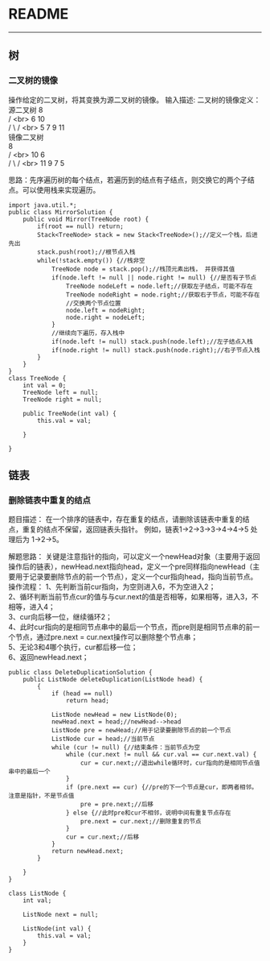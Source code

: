 ﻿# README

---

## 树
### 二叉树的镜像

操作给定的二叉树，将其变换为源二叉树的镜像。 
输入描述:
二叉树的镜像定义：源二叉树 
    	    8<br>
    	   /  \<br>
    	  6   10<br>
    	 / \  / \<br>
    	5  7 9 11<br>
    	镜像二叉树<br>
    	    8<br>
    	   /  \<br>
    	  10   6<br>
    	 / \  / \<br>
    	11 9 7  5<br>

思路：先序遍历树的每个结点，若遍历到的结点有子结点，则交换它的两个子结点。可以使用栈来实现遍历。
```
import java.util.*;
public class MirrorSolution {
    public void Mirror(TreeNode root) {
        if(root == null) return;
        Stack<TreeNode> stack = new Stack<TreeNode>();//定义一个栈，后进先出
        stack.push(root);//根节点入栈
        while(!stack.empty()) {//栈非空
            TreeNode node = stack.pop();//栈顶元素出栈， 并获得其值
            if(node.left != null || node.right != null) {//是否有子节点
                TreeNode nodeLeft = node.left;//获取左子结点，可能不存在
                TreeNode nodeRight = node.right;//获取右子节点，可能不存在
                //交换两个节点位置
                node.left = nodeRight;
                node.right = nodeLeft;
            }
            //继续向下遍历，存入栈中
            if(node.left != null) stack.push(node.left);//左子结点入栈
            if(node.right != null) stack.push(node.right);//右子节点入栈
        }
    }
}
class TreeNode {
    int val = 0;
    TreeNode left = null;
    TreeNode right = null;
 
    public TreeNode(int val) {
        this.val = val;
 
    }
 
}
```




## 链表

### 删除链表中重复的结点

题目描述：
在一个排序的链表中，存在重复的结点，请删除该链表中重复的结点，重复的结点不保留，返回链表头指针。 例如，链表1->2->3->3->4->4->5 处理后为 1->2->5。<br>

解题思路：
关键是注意指针的指向，可以定义一个newHead对象（主要用于返回操作后的链表），newHead.next指向head，定义一个pre同样指向newHead（主要用于记录要删除节点的前一个节点），定义一个cur指向head，指向当前节点。<br>
操作流程：
1、先判断当前cur指向，为空则进入6，不为空进入2；<br>
2、循环判断当前节点cur的值与与cur.next的值是否相等，如果相等，进入3，不相等，进入4；<br>
3、cur向后移一位，继续循环2；<br>
4、此时cur指向的是相同节点串中的最后一个节点，而pre则是相同节点串的前一个节点，通过pre.next = cur.next操作可以删除整个节点串；<br>
5、无论3和4哪个执行，cur都后移一位；<br>
6、返回newHead.next；<br>
```
public class DeleteDuplicationSolution {
    public ListNode deleteDuplication(ListNode head) {
        {
            if (head == null)
                return head;
            
            ListNode newHead = new ListNode(0);
            newHead.next = head;//newHead-->head
            ListNode pre = newHead;//用于记录要删除节点的前一个节点
            ListNode cur = head;//当前节点
            while (cur != null) {//结束条件：当前节点为空
                while (cur.next != null && cur.val == cur.next.val) {
                    cur = cur.next;//退出while循环时，cur指向的是相同节点值串中的最后一个
                }
                if (pre.next == cur) {//pre的下一个节点是cur，即两者相邻。注意是指针，不是节点值
                    pre = pre.next;//后移
                } else {//此时pre和cur不相邻，说明中间有重复节点存在
                    pre.next = cur.next;//删除重复的节点
                }
                cur = cur.next;//后移
            }
            return newHead.next;
        }

    }
}

class ListNode {
    int val;

    ListNode next = null;

    ListNode(int val) {
        this.val = val;
    }
}
```